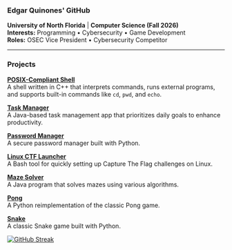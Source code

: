 ### Edgar Quinones' GitHub  

**University of North Florida** | **Computer Science (Fall 2026)**  
**Interests:** Programming • Cybersecurity • Game Development  
**Roles:** OSEC Vice President • Cybersecurity Competitor  

---  

### Projects  

**[POSIX-Compliant Shell](https://github.com/EdgarQuinones/shell-cpp)**  
A shell written in C++ that interprets commands, runs external programs, and supports built-in commands like `cd`, `pwd`, and `echo`.  

**[Task Manager](https://github.com/EdgarQuinones/Evolved-Time)**  
A Java-based task management app that prioritizes daily goals to enhance productivity.  

**[Password Manager](https://github.com/EdgarQuinones/Password-Manager)**  
A secure password manager built with Python.  

**[Linux CTF Launcher](https://github.com/EdgarQuinones/Linux-CTF-Launcher)**  
A Bash tool for quickly setting up Capture The Flag challenges on Linux.  

**[Maze Solver](https://github.com/EdgarQuinones/Maze-Solver)**  
A Java program that solves mazes using various algorithms.  

**[Pong](https://github.com/EdgarQuinones/Pong)**  
A Python reimplementation of the classic Pong game.  

**[Snake](https://github.com/EdgarQuinones/Snake)**  
A classic Snake game built with Python.  

[![GitHub Streak](https://streak-stats.demolab.com/?user=edgarquinones)](https://git.io/streak-stats)
